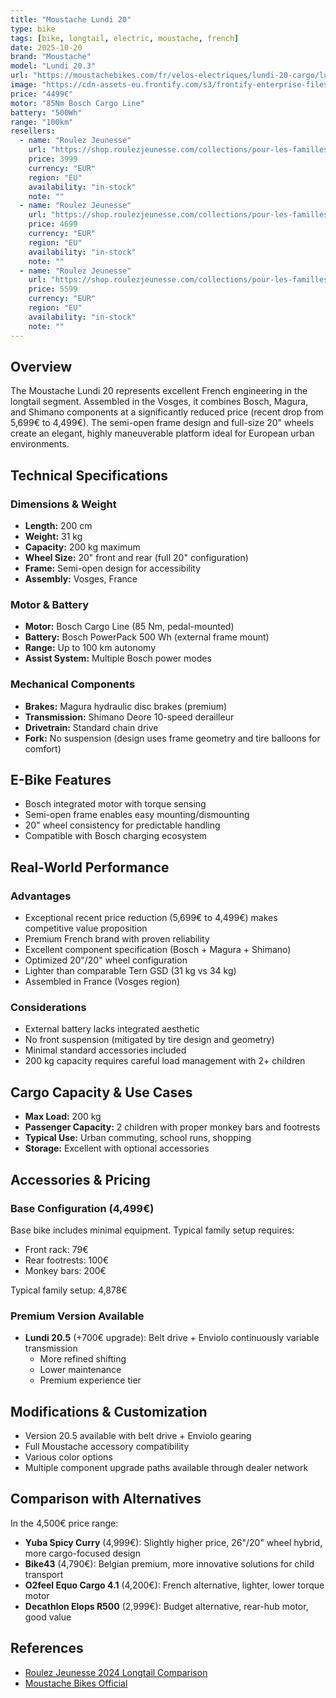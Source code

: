```yaml
---
title: "Moustache Lundi 20"
type: bike
tags: [bike, longtail, electric, moustache, french]
date: 2025-10-20
brand: "Moustache"
model: "Lundi 20.3"
url: "https://moustachebikes.com/fr/velos-electriques/lundi-20-cargo/lundi-20-cargo-3/"
image: "https://cdn-assets-eu.frontify.com/s3/frontify-enterprise-files-eu/eyJwYXRoIjoibW91c3RhY2hlLWJpa2VzXC9maWxlXC9Tc1haUERHTm1vQXBKSm1BUkdMeC5qcGcifQ:moustache-bikes:RhNjVvQjm4JezvflsUP0VjpkeoLCvN3AZZGVHHdv2vs?width=1500"
price: "4499€"
motor: "85Nm Bosch Cargo Line"
battery: "500Wh"
range: "100km"
resellers:
  - name: "Roulez Jeunesse"
    url: "https://shop.roulezjeunesse.com/collections/pour-les-familles/products/moustache-lundi-20-cargo-1"
    price: 3999
    currency: "EUR"
    region: "EU"
    availability: "in-stock"
    note: ""
  - name: "Roulez Jeunesse"
    url: "https://shop.roulezjeunesse.com/collections/pour-les-familles/products/moustache-lundi-20-cargo-3"
    price: 4699
    currency: "EUR"
    region: "EU"
    availability: "in-stock"
    note: ""
  - name: "Roulez Jeunesse"
    url: "https://shop.roulezjeunesse.com/collections/pour-les-familles/products/moustache-lundi-20-cargo-5"
    price: 5599
    currency: "EUR"
    region: "EU"
    availability: "in-stock"
    note: ""
---
```


## Overview

The Moustache Lundi 20 represents excellent French engineering in the longtail segment. Assembled in the Vosges, it combines Bosch, Magura, and Shimano components at a significantly reduced price (recent drop from 5,699€ to 4,499€). The semi-open frame design and full-size 20" wheels create an elegant, highly maneuverable platform ideal for European urban environments.

## Technical Specifications

### Dimensions & Weight

- **Length:** 200 cm
- **Weight:** 31 kg
- **Capacity:** 200 kg maximum
- **Wheel Size:** 20" front and rear (full 20" configuration)
- **Frame:** Semi-open design for accessibility
- **Assembly:** Vosges, France

### Motor & Battery

- **Motor:** Bosch Cargo Line (85 Nm, pedal-mounted)
- **Battery:** Bosch PowerPack 500 Wh (external frame mount)
- **Range:** Up to 100 km autonomy
- **Assist System:** Multiple Bosch power modes

### Mechanical Components

- **Brakes:** Magura hydraulic disc brakes (premium)
- **Transmission:** Shimano Deore 10-speed derailleur
- **Drivetrain:** Standard chain drive
- **Fork:** No suspension (design uses frame geometry and tire balloons for comfort)

## E-Bike Features

- Bosch integrated motor with torque sensing
- Semi-open frame enables easy mounting/dismounting
- 20" wheel consistency for predictable handling
- Compatible with Bosch charging ecosystem

## Real-World Performance

### Advantages

- Exceptional recent price reduction (5,699€ to 4,499€) makes competitive value proposition
- Premium French brand with proven reliability
- Excellent component specification (Bosch + Magura + Shimano)
- Optimized 20"/20" wheel configuration
- Lighter than comparable Tern GSD (31 kg vs 34 kg)
- Assembled in France (Vosges region)

### Considerations

- External battery lacks integrated aesthetic
- No front suspension (mitigated by tire design and geometry)
- Minimal standard accessories included
- 200 kg capacity requires careful load management with 2+ children

## Cargo Capacity & Use Cases

- **Max Load:** 200 kg
- **Passenger Capacity:** 2 children with proper monkey bars and footrests
- **Typical Use:** Urban commuting, school runs, shopping
- **Storage:** Excellent with optional accessories

## Accessories & Pricing

### Base Configuration (4,499€)

Base bike includes minimal equipment. Typical family setup requires:

- Front rack: 79€
- Rear footrests: 100€
- Monkey bars: 200€

Typical family setup: 4,878€

### Premium Version Available

- **Lundi 20.5** (+700€ upgrade): Belt drive + Enviolo continuously variable transmission
  - More refined shifting
  - Lower maintenance
  - Premium experience tier

## Modifications & Customization

- Version 20.5 available with belt drive + Enviolo gearing
- Full Moustache accessory compatibility
- Various color options
- Multiple component upgrade paths available through dealer network

## Comparison with Alternatives

In the 4,500€ price range:

- **Yuba Spicy Curry** (4,999€): Slightly higher price, 26"/20" wheel hybrid, more cargo-focused design
- **Bike43** (4,790€): Belgian premium, more innovative solutions for child transport
- **O2feel Equo Cargo 4.1** (4,200€): French alternative, lighter, lower torque motor
- **Decathlon Elops R500** (2,999€): Budget alternative, rear-hub motor, good value

## References

- [Roulez Jeunesse 2024 Longtail Comparison](https://blog.roulezjeunesse.com/comparatif-2023-des-meilleurs-velos-longtails-electriques/)
- [Moustache Bikes Official](https://www.moustachebikes.com/)
